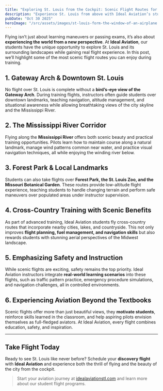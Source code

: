 ```yaml
---
title: "Exploring St. Louis from the Cockpit: Scenic Flight Routes for Students"
description: "Experience St. Louis from above with Ideal Aviation’s student flight programs, featuring scenic routes, landmark views, and real flight training tips."
pubDate: "Oct 30 2025"
heroImage: "/src/assets/images/st-louis-form-the-window-of-an-airplane.webp"
---
```



Flying isn’t just about learning maneuvers or passing exams, it’s also about **experiencing the world from a new perspective**. At **Ideal Aviation**, our students have the unique opportunity to explore St. Louis and its surrounding landscapes while gaining real flight experience. In this post, we’ll highlight some of the most scenic flight routes you can enjoy during training.

## 1. Gateway Arch & Downtown St. Louis

No flight over St. Louis is complete without a **bird’s-eye view of the Gateway Arch**. During training flights, instructors often guide students over downtown landmarks, teaching navigation, altitude management, and situational awareness while allowing breathtaking views of the city skyline and the Mississippi River.

## 2. The Mississippi River Corridor

Flying along the **Mississippi River** offers both scenic beauty and practical training opportunities. Pilots learn how to maintain course along a natural landmark, manage wind patterns common near water, and practice visual navigation techniques, all while enjoying the winding river below.

## 3. Forest Park & Local Landmarks

Students can also take flights over **Forest Park, the St. Louis Zoo, and the Missouri Botanical Garden**. These routes provide low-altitude flight experience, teaching students to handle changing terrain and perform safe maneuvers over populated areas under instructor supervision.

## 4. Cross-Country Training with Scenic Benefits

As part of advanced training, Ideal Aviation students fly cross-country routes that incorporate nearby cities, lakes, and countryside. This not only improves **flight planning, fuel management, and navigation skills** but also rewards students with stunning aerial perspectives of the Midwest landscape.

## 5. Emphasizing Safety and Instruction

While scenic flights are exciting, safety remains the top priority. Ideal Aviation instructors integrate **real-world learning scenarios** into these flights, such as traffic pattern practice, emergency procedure simulations, and navigation challenges, all in controlled environments.

## 6. Experiencing Aviation Beyond the Textbooks

Scenic flights offer more than just beautiful views, they **motivate students**, reinforce skills learned in the classroom, and help aspiring pilots envision themselves as full-fledged aviators. At Ideal Aviation, every flight combines education, safety, and inspiration.

---

## Take Flight Today
Ready to see St. Louis like never before? Schedule your **discovery flight** with **Ideal Aviation** and experience both the thrill of flying and the beauty of the city from the cockpit.  

> Start your aviation journey at [idealaviationstl.com](https://idealaviationstl.com) and learn more about our student flight programs.
